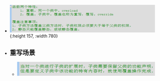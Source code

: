 - ![image.png](../assets/image_1686910717766_0.png){:height 157, :width 780}
- ## 重写场景
	- ![image.png](../assets/image_1686911403940_0.png)